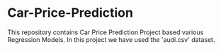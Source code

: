 # Car-Price-Prediction
This repository contains Car Price Prediction Project based various Regression Models. In this project we have used the 'audi.csv' dataset.

